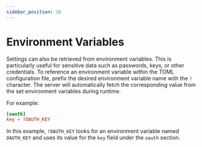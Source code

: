 ```yaml
---
sidebar_position: 10
---
```


# Environment Variables

Settings can also be retrieved from environment variables. This is particularly useful for sensitive data such as passwords, keys, or other credentials.
To reference an environment variable within the TOML configuration file, prefix the desired environment variable name with the `!` character. The server will automatically fetch the corresponding value from the set environment variables during runtime.

For example:

```toml
[oauth]
key = !OAUTH_KEY
```

In this example, `!OAUTH_KEY` looks for an environment variable named `OAUTH_KEY` and uses its value for the `key` field under the `oauth` section.

